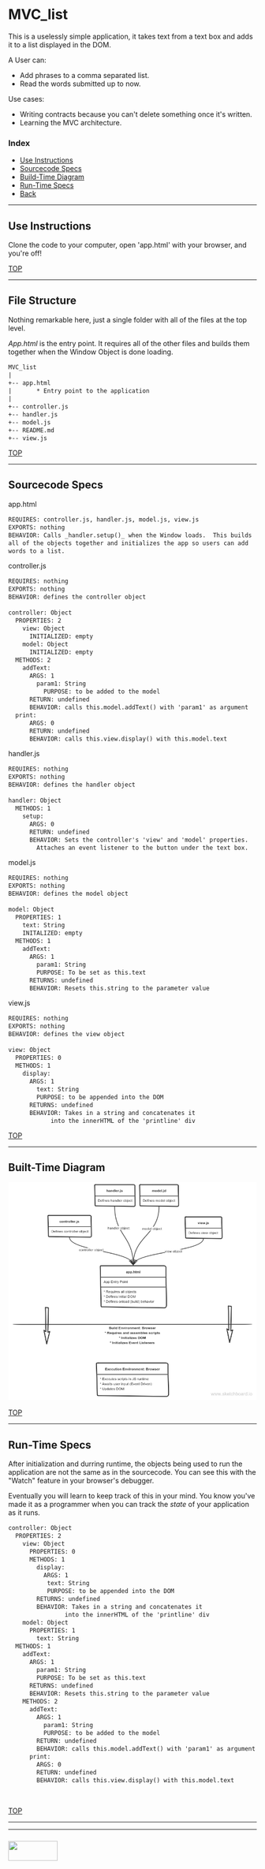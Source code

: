 # MVC_list

This is a uselessly simple application, it takes text from a text box and adds it to a list displayed in the DOM.  

A User can:
* Add phrases to a comma separated list.
* Read the words submitted up to now.

Use cases:
* Writing contracts because you can't delete something once it's written.
* Learning the MVC architecture.

### Index
* [Use Instructions](#use-instructions)
* [Sourcecode Specs](#sourcecode-specs)
* [Build-Time Diagram](#build-time-diagram)
* [Run-Time Specs](#run-time-specs)
* [Back](./README.md)

---

## Use Instructions

Clone the code to your computer, open 'app.html' with your browser, and you're off!

[TOP](#index)

---

## File Structure

Nothing remarkable here, just a single folder with all of the files at the top level. 

_App.html_ is the entry point.  It requires all of the other files and builds them together when the Window Object is done loading.

```
MVC_list
|
+-- app.html
|		* Entry point to the application
|
+-- controller.js
+-- handler.js
+-- model.js
+-- README.md
+-- view.js

```

[TOP](#index)

---

## Sourcecode Specs

app.html
```
REQUIRES: controller.js, handler.js, model.js, view.js
EXPORTS: nothing
BEHAVIOR: Calls _handler.setup()_ when the Window loads.  This builds all of the objects together and initializes the app so users can add words to a list.
```
controller.js
```
REQUIRES: nothing
EXPORTS: nothing
BEHAVIOR: defines the controller object

controller: Object
  PROPERTIES: 2
    view: Object
      INITIALIZED: empty
    model: Object
      INITIALIZED: empty
  METHODS: 2
    addText:
      ARGS: 1
        param1: String
          PURPOSE: to be added to the model
      RETURN: undefined
      BEHAVIOR: calls this.model.addText() with 'param1' as argument
  print:
      ARGS: 0
      RETURN: undefined
      BEHAVIOR: calls this.view.display() with this.model.text

```
handler.js
```
REQUIRES: nothing
EXPORTS: nothing
BEHAVIOR: defines the handler object

handler: Object
  METHODS: 1
    setup:
      ARGS: 0
      RETURN: undefined
      BEHAVIOR: Sets the controller's 'view' and 'model' properties. 
      	Attaches an event listener to the button under the text box.
```
model.js
```
REQUIRES: nothing
EXPORTS: nothing
BEHAVIOR: defines the model object

model: Object
  PROPERTIES: 1
    text: String
    INITALIZED: empty
  METHODS: 1
    addText: 
      ARGS: 1
        param1: String
        PURPOSE: To be set as this.text
      RETURNS: undefined
      BEHAVIOR: Resets this.string to the parameter value
```
view.js
```
REQUIRES: nothing
EXPORTS: nothing
BEHAVIOR: defines the view object

view: Object
  PROPERTIES: 0
  METHODS: 1
    display: 
      ARGS: 1
        text: String
        PURPOSE: to be appended into the DOM
      RETURNS: undefined
      BEHAVIOR: Takes in a string and concatenates it 
      		into the innerHTML of the 'printline' div
```


[TOP](#index)

---

## Built-Time Diagram

![](./MVC_list-build-time-diagram.png)

[TOP](#index)

---

## Run-Time Specs

After initialization and durring runtime, the objects being used to run the application are not the same as in the sourcecode.  You can see this with the "Watch" feature in your browser's debugger.  

Eventually you will learn to keep track of this in your mind.  You know you've made it as a programmer when you can track the _state_ of your application as it runs.

```
controller: Object
  PROPERTIES: 2
    view: Object
      PROPERTIES: 0
      METHODS: 1
        display: 
          ARGS: 1
           text: String
           PURPOSE: to be appended into the DOM
        RETURNS: undefined
        BEHAVIOR: Takes in a string and concatenates it 
        		into the innerHTML of the 'printline' div
    model: Object
      PROPERTIES: 1
        text: String
  METHODS: 1
    addText: 
      ARGS: 1
        param1: String
        PURPOSE: To be set as this.text
      RETURNS: undefined
      BEHAVIOR: Resets this.string to the parameter value
    METHODS: 2
      addText:
        ARGS: 1
          param1: String
          PURPOSE: to be added to the model
        RETURN: undefined
        BEHAVIOR: calls this.model.addText() with 'param1' as argument
      print:
        ARGS: 0
        RETURN: undefined
        BEHAVIOR: calls this.view.display() with this.model.text

			        
```

[TOP](#index)

___
___
### <a href="http://elewa.education/blog" target="_blank"><img src="https://user-images.githubusercontent.com/18554853/34921062-506450ae-f97d-11e7-875f-6feeb26ad72d.png" width="100" height="40"/></a>
